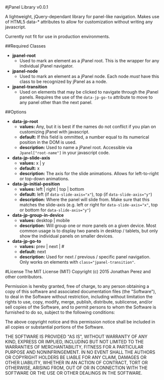 #jPanel Library v0.0.1

A lightweight, jQuery-dependant library for panel-like navigation. Makes use of HTML5 data-* attributes to allow for customization without writing any javascript.

Currently not fit for use in production environments.

##Required Classes
 - **jpanel-root**
    - Used to mark an element as a jPanel root. This is the wrapper for any individual jPanel navigator.
 - **jpanel-node**
    - Used to mark an element as a jPanel node. Each node _must_ have this class to be recognized by jPanel as a node.
 - **jpanel-transition**
    - Used on elements that may be clicked to navigate through the jPanel panels. Requires the use of the `data-jp-go-to` attribute to move to any panel other than the next panel.

##Options
 - **data-jp-root**
    - **values:** Any, but it is best if the names do not conflict if you plan on customizing jPanel with javascript.
    - **default:** If this field is ommitted, a number equal to its numerical position in the DOM is used.
    - **description:** Used to name a jPanel root. Accessible via `Jpanel["root-name"]` in your javascript code.
  - **data-jp-slide-axis**
    - **values:** x | y
    - **default:** x
    - **description:** The axis for the slide animations. Allows for left-to-right or top-down animations.
  - **data-jp-initial-position**
    - **values:** left | right | top | bottom
    - **default:** left (if `data-slide-axis="x"`), top (if `data-slide-axis="y"`)
    - **description:** Where the panel will slide from. Make sure that this matches the slide-axis (e.g. left or right for `data-slide-axis="x"`, top or bottom for `data-slide-axis="y"`)
  - **data-jp-group-in-device**
    - **values:** desktop | mobile
    - **description:** Will group one or more panels on a given device. Most common usage is to display two panels in desktop / tablets, but only show the individual panels on smaller devices.
  - **data-jp-go-to**
    - **values:** prev | next | #
    - **default:** next
    - **description:** Used for next / previous / specific panel navigation. Only works on elements with `class="jpanel-transition"`.

#License
The MIT License (MIT) Copyright (c) 2015 Jonathan Perez and other contributors.

Permission is hereby granted, free of charge, to any person obtaining a copy of this software and associated documentation files (the "Software"), to deal in the Software without restriction, including without limitation the rights to use, copy, modify, merge, publish, distribute, sublicense, and/or sell copies of the Software, and to permit persons to whom the Software is furnished to do so, subject to the following conditions:

The above copyright notice and this permission notice shall be included in all copies or substantial portions of the Software.

THE SOFTWARE IS PROVIDED "AS IS", WITHOUT WARRANTY OF ANY KIND, EXPRESS OR IMPLIED, INCLUDING BUT NOT LIMITED TO THE WARRANTIES OF MERCHANTABILITY, FITNESS FOR A PARTICULAR PURPOSE AND NONINFRINGEMENT. IN NO EVENT SHALL THE AUTHORS OR COPYRIGHT HOLDERS BE LIABLE FOR ANY CLAIM, DAMAGES OR OTHER LIABILITY, WHETHER IN AN ACTION OF CONTRACT, TORT OR OTHERWISE, ARISING FROM, OUT OF OR IN CONNECTION WITH THE SOFTWARE OR THE USE OR OTHER DEALINGS IN THE SOFTWARE.